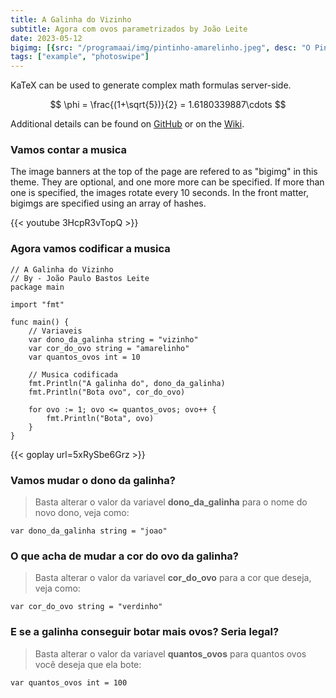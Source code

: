 ```yaml
---
title: A Galinha do Vizinho
subtitle: Agora com ovos parametrizados by João Leite
date: 2023-05-12
bigimg: [{src: "/programaai/img/pintinho-amarelinho.jpeg", desc: "O Pintinho"}]
tags: ["example", "photoswipe"]
---
```


KaTeX can be used to generate complex math formulas server-side. 

$$
\phi = \frac{(1+\sqrt{5})}{2} = 1.6180339887\cdots
$$

Additional details can be found on [GitHub](https://github.com/Khan/KaTeX) or on the [Wiki](http://tiddlywiki.com/plugins/tiddlywiki/katex/).
<!--more-->

### Vamos contar a musica 

The image banners at the top of the page are refered to as "bigimg" in this theme. They are optional, and one more more can be specified. If more than one is specified, the images rotate every 10 seconds. In the front matter, bigimgs are specified using an array of hashes.

{{< youtube 3HcpR3vTopQ >}}

### Agora vamos codificar a musica 

```golang
// A Galinha do Vizinho
// By - João Paulo Bastos Leite
package main
 
import "fmt"
 
func main() {
    // Variaveis 
    var dono_da_galinha string = "vizinho"
    var cor_do_ovo string = "amarelinho"
    var quantos_ovos int = 10
 
    // Musica codificada
    fmt.Println("A galinha do", dono_da_galinha)
    fmt.Println("Bota ovo", cor_do_ovo)
 
    for ovo := 1; ovo <= quantos_ovos; ovo++ {
        fmt.Println("Bota", ovo)
    }
}
```
{{< goplay url=5xRySbe6Grz >}}


### Vamos mudar o dono da galinha? 
> Basta alterar o valor da variavel **dono_da_galinha** para o nome do novo dono, veja como:
```golang
var dono_da_galinha string = "joao"
```


### O que acha de mudar a cor do ovo da galinha?
> Basta alterar o valor da variavel **cor_do_ovo** para a cor que deseja, veja como:
```golang
var cor_do_ovo string = "verdinho"
```

### E se a galinha conseguir botar mais ovos? Seria legal?
> Basta alterar o valor da variavel **quantos_ovos** para quantos ovos você deseja que ela bote:
```golang
var quantos_ovos int = 100
```